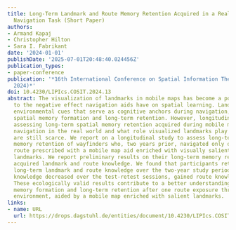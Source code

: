 ```yaml
---
title: Long-Term Landmark and Route Memory Retention Acquired in a Real-World Map-Aided
  Navigation Task (Short Paper)
authors:
- Armand Kapaj
- Christopher Hilton
- Sara I. Fabrikant
date: '2024-01-01'
publishDate: '2025-07-01T20:48:40.024456Z'
publication_types:
- paper-conference
publication: '*16th International Conference on Spatial Information Theory (COSIT
  2024)*'
doi: 10.4230/LIPIcs.COSIT.2024.13
abstract: The visualization of landmarks in mobile maps has become a popular countermeasure
  to the negative effect navigation aids have on spatial learning. Landmarks are salient
  environmental cues that serve as cognitive anchors during navigation, facilitating
  spatial memory formation and long-term retention. However, longitudinal studies
  assessing long-term spatial memory retention acquired during mobile map-assisted
  navigation in the real world and what role visualized landmarks play in this context
  are still scarce. We report on a longitudinal study to assess long-term spatial
  memory retention of wayfinders who, two years prior, navigated only once a real-world
  route prescribed with a mobile map aid enriched with visually salient task-relevant
  landmarks. We report preliminary results on their long-term memory retention of
  acquired landmark and route knowledge. We found that participants retained meaningful
  long-term landmark and route knowledge over the two-year study period. While landmark
  knowledge decreased over the test-retest sessions, gained route knowledge was unaffected.
  These ecologically valid results contribute to a better understanding of spatial
  memory formation and long-term retention after one route exposure through a real-world
  environment, aided by a mobile map enriched with salient landmarks.
links:
- name: URL
  url: https://drops.dagstuhl.de/entities/document/10.4230/LIPIcs.COSIT.2024.13
---
```

